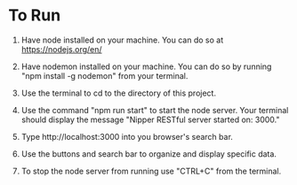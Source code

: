 # To Run
1) Have node installed on your machine. You can do so at https://nodejs.org/en/

2) Have nodemon installed on your machine. You can do so by running "npm install -g nodemon" from your terminal.

2) Use the terminal to cd to the directory of this project.

3) Use the command "npm run start" to start the node server. Your terminal should display the message "Nipper RESTful server started on: 3000."

4) Type http://localhost:3000 into you browser's search bar.

5) Use the buttons and search bar to organize and display specific data.

6) To stop the node server from running use "CTRL+C" from the terminal.
